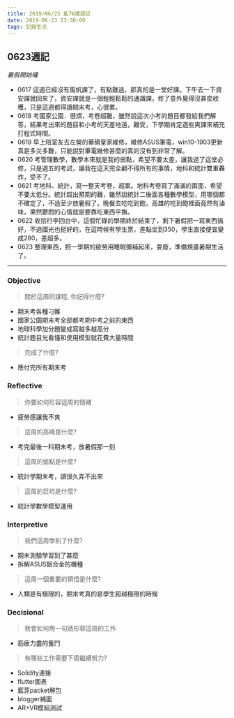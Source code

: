 ```yaml
---
title: 2019/06/23 亂78遭週記
date: 2019-06-23 23:30:00
tags: 記錄生活
---
```

## **0623週記**
*暑假開始囉*

- 0617 這週已經沒有風帆課了，有點難過，那真的是一堂好課。下午去一下資安課就回來了，資安課就是一個輕輕鬆鬆的通識課，修了意外覺得沒甚麼收穫，只是這週都得讀期末考，心很累。
- 0618 考國家公園．很煩，考卷超難，雖然說這次小考的題目都發給我們解答，結果考出來的題目和小考的天差地遠，難受，下學期肯定選些爽課來補充打程式時間。
- 0619 早上陪室友去左營的華碩皇家維修，維修ASUS筆電，win10-1903更新真是多災多難，只能說對筆電維修甚麼的真的沒有到非常了解。
- 0620 考管理數學，數學本來就是我的弱點，希望不要太差，讓我過了這堂必修，只是週五的考試，讓我在這天完全顧不得所有的事情，地科和統計雙重轟炸，受不了。
- 0621 考地科、統計，寫一整天考卷，超累。地科考卷寫了滿滿的兩面，希望不要太低分。統計超出預期的難，雖然說統計二後面各種數學模型，用哪個都不確定了，不過至少放暑假了。晚餐去吃吃到飽，高雄的吃到飽裡面竟然有滷味，果然鬱悶的心情就是要靠吃東西平撫。
- 0622 收拾行李回台中，這個忙碌的學期終於結束了，剩下暑假把一寫東西搞好，不過國光也挺好的，在這時候有學生票，差點坐到350，學生直接便宜變成280，差超多。
- 0623 整理東西，把一學期的疲勞用睡眠彌補起來，耍廢，準備規畫暑期生活了。

---

### **Objective**

> 關於這周的課程, 你記得什麼?

- 期末考各種刁難
- 國家公園期末考全部都考期中考之前的東西
- 地球科學加分題變成寫越多越高分
- 統計題目光看懂和使用模型就花費大量時間

> 完成了什麼?

- 應付完所有期末考


### **Reflective**

> 你要如何形容這周的情緒

* 疲勞感讓我不爽

> 這周的高峰是什麼?

* 考完最後一科期末考，放暑假那一刻

> 這周的低點是什麼?

* 統計學期末考，讀很久弄不出來

> 這周的巨坑是什麼?

* 統計學數學模型運用

### **Interpretive**

> 我們這周學到了什麼?

- 期末測驗學習到了甚麼
- 拆解ASUS鋁合金的機種

>這周一個重要的領悟是什麼?

* 人類是有極限的，期末考真的是學生超越極限的時候

### **Decisional**

> 我會如何用一句話形容這周的工作

* 筋疲力盡的奮鬥

> 有哪些工作需要下周繼續努力?

- Solidity連接
- flutter圖表
- 藍芽packet解包
- blogger補圖
- AR+VR模組測試
